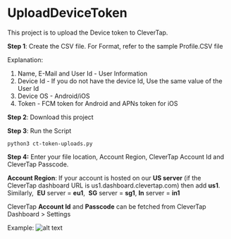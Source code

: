# UploadDeviceToken
This project is to upload the Device token to CleverTap.

**Step 1**: Create the CSV file. For Format, refer to the sample Profile.CSV file

Explanation:
1) Name, E-Mail and User Id - User Information
2) Device Id - If you do not have the device Id, Use the same value of the User Id
3) Device OS - Android/iOS
4) Token - FCM token for Android and APNs token for iOS

**Step 2**: Download this project

**Step 3**: Run the Script

```
python3 ct-token-uploads.py
```

**Step 4:** Enter your file location, Account Region, CleverTap Account Id and CleverTap Passcode.

**Account Region**: 
If your account is hosted on our **US server** (if the CleverTap dashboard URL is us1.dashboard.clevertap.com) then add **us1**. 
Similarly, 
**EU** server = **eu1**, 
**SG** server = **sg1**,
**In** server = **in1**

CleverTap **Account Id** and **Passcode** can be fetched from CleverTap Dashboard > Settings

Example: ![alt text](http://url/to/img.png)
